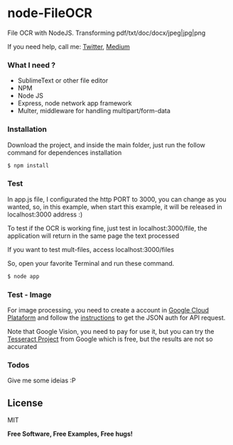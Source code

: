 # node-FileOCR
File OCR with NodeJS. Transforming pdf/txt/doc/docx/jpeg|jpg|png

If you need help, call me:
[Twitter](https://twitter.com/thihenos), [Medium](https://medium.com/@thihenos)

### What I need ?

* SublimeText or other file editor
* NPM
* Node JS
* Express, node network app framework
* Multer, middleware for handling multipart/form-data

### Installation

Download the project, and inside the main folder, just run the follow command for dependences installation

```sh
$ npm install
```

### Test
In app.js file, I configurated the http PORT to 3000, you can change as you wanted, so, in this example, when start this example, it will be released in localhost:3000 address :)

To test if the OCR is working fine, just test in localhost:3000/file, the application will return in the same page the text processed

If you want to test mult-files, access localhost:3000/files

So, open your favorite Terminal and run these command.
```sh
$ node app
```

### Test - Image
For image processing, you need to create a account in [Google Cloud Plataform](https://cloud.google.com/) and follow the [instructions](https://cloud.google.com/vision/docs/auth?authuser=1) to get the JSON auth for API request.

Note that Google Vision, you need to pay for use it, but you can try the [Tesseract Project](https://opensource.google.com/projects/tesseract) from Google which is free, but the results are not so accurated

### Todos
Give me some ideias :P

License
----
MIT

**Free Software, Free Examples, Free hugs!**